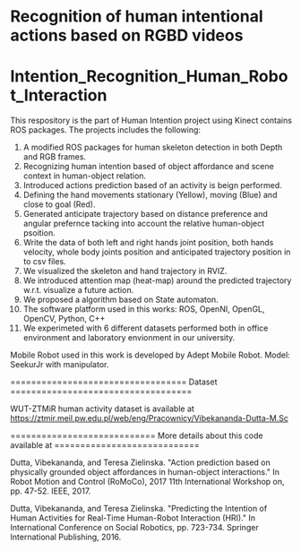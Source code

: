 Recognition of human intentional actions based on RGBD videos
=======
# Intention_Recognition_Human_Robot_Interaction
This respository is the part of Human Intention project using Kinect contains ROS packages. The projects includes the following:

1. A modified ROS packages for human skeleton detection in both Depth and RGB frames.
2. Recognizing human intention based of object affordance and scene context in human-object relation.
3. Introduced actions prediction based of an activity is beign performed.
4. Defining the hand movements stationary  (Yellow), moving (Blue) and close to goal (Red).
5. Generated anticipate trajectory based on distance preference and angular prefernce tacking into account the relative human-object psoition.
6. Write the data of both left and right hands joint position, both hands velocity, whole body joints position and anticipated trajectory position in to csv files.
7. We visualized the skeleton and hand trajectory in RVIZ.
8. We introduced attention map (heat-map) around the predicted trajectory w.r.t. visualize a future action.
9. We proposed a algorithm based on State automaton. 
10. The software platform used in this works: ROS, OpenNI, OpenGL, OpenCV, Python, C++
11. We experimeted with 6 different datasets performed both in office environment and laboratory envionment in our university.

Mobile Robot used in this work is developed by Adept Mobile Robot.
Model: SeekurJr with manipulator.

================================== Dataset ===================================

WUT-ZTMiR human activity dataset is available at https://ztmir.meil.pw.edu.pl/web/eng/Pracownicy/Vibekananda-Dutta-M.Sc



============================ More details about this code available at ============================

Dutta, Vibekananda, and Teresa Zielinska. "Action prediction based on physically grounded object affordances in human-object interactions." In Robot Motion and Control (RoMoCo), 2017 11th International Workshop on, pp. 47-52. IEEE, 2017.

Dutta, Vibekananda, and Teresa Zielinska. "Predicting the Intention of Human Activities for Real-Time Human-Robot Interaction (HRI)." In International Conference on Social Robotics, pp. 723-734. Springer International Publishing, 2016.
